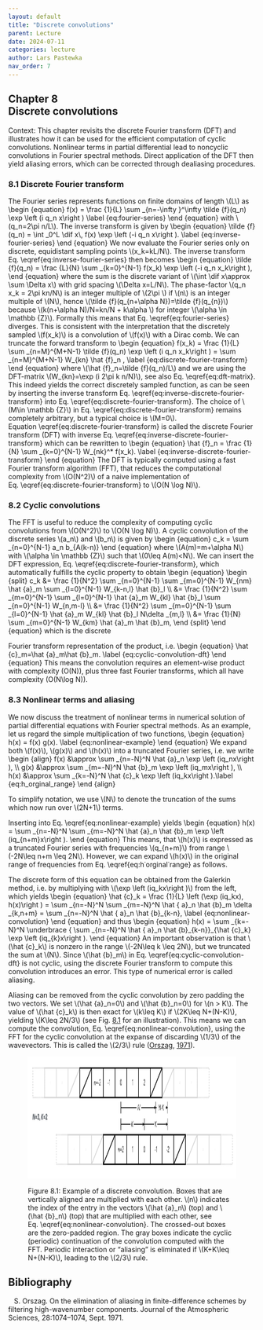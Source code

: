 ```yaml
---
layout: default
title: "Discrete convolutions"
parent: Lecture
date: 2024-07-11
categories: lecture
author: Lars Pastewka
nav_order: 7
---
```



<h2 class='chapterHead' id='discrete-convolutions'><span class='titlemark'>Chapter 8</span><br /><a id='x1-10008'></a>Discrete convolutions</h2>
<div class='framedenv' id='shaded_-1'>
<!-- l. 8 --><p class='noindent'><span class='underline'><span class='cmbx-12'>Context:</span></span> This chapter revisits the discrete Fourier transform (DFT)
and illustrates how it can be used for the efficient computation of cyclic
convolutions. Nonlinear terms in partial differential lead to noncyclic convolutions
in Fourier spectral methods. Direct application of the DFT then yield
aliasing errors, which can be corrected through dealiasing procedures.
</p></div>
<h3 class='sectionHead' id='discrete-fourier-transform'><span class='titlemark'>8.1 </span> <a id='x1-20008.1'></a>Discrete Fourier transform</h3>
<!-- l. 14 --><p class='noindent'>The Fourier series represents functions on finite domains of length \(L\) as \begin {equation} f(x) = \frac {1}{L} \sum _{n=-\infty }^\infty \tilde {f}(q_n) \exp \left (i q_n x\right ) \label {eq:fourier-series} \end {equation}<a id='x1-2001r1'></a> with \(q_n=2\pi n/L\).
The inverse transform is given by \begin {equation} \tilde {f}(q_n) = \int _0^L \dif x\, f(x) \exp \left (-i q_n x\right ). \label {eq:inverse-fourier-series} \end {equation}<a id='x1-2002r2'></a> We now evaluate the Fourier series
only on discrete, equidistant sampling points \(x_k=kL/N\). The inverse transform
Eq. \eqref{eq:inverse-fourier-series} then becomes \begin {equation} \tilde {f}(q_n) = \frac {L}{N} \sum _{k=0}^{N-1} f(x_k) \exp \left (-i q_n x_k\right ), \end {equation}<a id='x1-2003r3'></a> where the sum is the discrete
variant of \(\int \dif x\approx \sum \Delta x\) with grid spacing \(\Delta x=L/N\). The phase-factor \(q_n x_k = 2\pi kn/N\) is an integer multiple of \(2\pi \) if \(n\) is an
integer multiple of \(N\), hence \(\tilde {f}(q_{n+\alpha N})=\tilde {f}(q_{n})\) because \(k(n+\alpha N)/N=kn/N + k\alpha \) for integer \(\alpha \in \mathbb {Z}\). Formally this means
that Eq. \eqref{eq:fourier-series} diverges. This is consistent with the
interpretation that the discretely sampled \(f(x_k)\) is a convolution of \(f(x)\) with a Dirac
comb. We can truncate the forward transform to \begin {equation} f(x_k) = \frac {1}{L} \sum _{n=M}^{M+N-1} \tilde {f}(q_n) \exp \left (i q_n x_k\right ) = \sum _{n=M}^{M+N-1} W_{kn} \hat {f}_n , \label {eq:discrete-fourier-transform} \end {equation}<a id='x1-2004r4'></a> where \(\hat {f}_n=\tilde {f}(q_n)/L\) and we are
using the DFT-matrix \(W_{kn}=\exp (i 2\pi k n/N)\), see also Eq. \eqref{eq:dft-matrix}. This indeed
yields the correct discretely sampled function, as can be seen by inserting
the inverse transform Eq. \eqref{eq:inverse-discrete-fourier-transform}
into Eq. \eqref{eq:discrete-fourier-transform}. The choice of \(M\in \mathbb {Z}\) in
Eq. \eqref{eq:discrete-fourier-transform} remains completely arbitrary, but a typical
choice is \(M=0\). Equation \eqref{eq:discrete-fourier-transform} is called the <span class='cmti-12'>discrete Fourier
transform (DFT) </span>with inverse Eq. \eqref{eq:inverse-discrete-fourier-transform}
which can be rewritten to \begin {equation} \hat {f}_n = \frac {1}{N} \sum _{k=0}^{N-1} W_{nk}^* f(x_k). \label {eq:inverse-discrete-fourier-transform} \end {equation}<a id='x1-2005r5'></a> The DFT is typically computed using a fast Fourier
transform algorithm (FFT), that reduces the computational complexity from \(O(N^2)\) of
a naive implementation of Eq. \eqref{eq:discrete-fourier-transform} to
\(O(N \log N)\).
</p><!-- l. 70 --><p class='noindent'>
</p>
<h3 class='sectionHead' id='cyclic-convolutions'><span class='titlemark'>8.2 </span> <a id='x1-30008.2'></a>Cyclic convolutions</h3>
<!-- l. 72 --><p class='noindent'>The FFT is useful to reduce the complexity of computing cyclic convolutions from
\(O(N^2)\) to \(O(N \log N)\). A cyclic convolution of the discrete series \(a_n\) and \(b_n\) is given by \begin {equation} c_k = \sum _{n=0}^{N-1} a_n b_{A(k-n)} \end {equation}<a id='x1-3001r6'></a> where \(A(m)=m+\alpha N\) with \(\alpha \in \mathbb {Z}\) such
that \(0\leq A(m)&lt;N\). We can insert the DFT expression, Eq. \eqref{eq:discrete-fourier-transform},
which automatically fulfills the cyclic property to obtain \begin {equation} \begin {split} c_k &amp;= \frac {1}{N^2} \sum _{n=0}^{N-1} \sum _{m=0}^{N-1} W_{nm} \hat {a}_m \sum _{l=0}^{N-1} W_{k-n,l} \hat {b}_l \\ &amp;= \frac {1}{N^2} \sum _{m=0}^{N-1} \sum _{l=0}^{N-1} \hat {a}_m W_{kl} \hat {b}_l \sum _{n=0}^{N-1} W_{n,m-l} \\ &amp;= \frac {1}{N^2} \sum _{m=0}^{N-1} \sum _{l=0}^{N-1} \hat {a}_m W_{kl} \hat {b}_l N\delta _{m,l} \\ &amp;= \frac {1}{N} \sum _{m=0}^{N-1} W_{km} \hat {a}_m \hat {b}_m, \end {split} \end {equation}<a id='x1-3002r7'></a> which is the discrete



Fourier transform representation of the product, i.e. \begin {equation} \hat {c}_m=\hat {a}_m\hat {b}_m. \label {eq:cyclic-convolution-dft} \end {equation}<a id='x1-3003r8'></a> This means the convolution
requires an element-wise product with complexity \(O(N)\), plus three fast Fourier
transforms, which all have complexity \(O(N\log N)\).
</p><!-- l. 133 --><p class='noindent'>
</p>
<h3 class='sectionHead' id='nonlinear-terms-and-aliasing'><span class='titlemark'>8.3 </span> <a id='x1-40008.3'></a>Nonlinear terms and aliasing</h3>
<!-- l. 135 --><p class='noindent'>We now discuss the treatment of nonlinear terms in numerical solution of partial
differential equations with Fourier spectral methods. As an example, let us regard
the simple multiplication of two functions, \begin {equation} h(x) = f(x) g(x). \label {eq:nonlinear-example} \end {equation}<a id='x1-4001r9'></a> We expand both \(f(x)\), \(g(x)\) and \(h(x)\) into a
truncated Fourier series, i.e. we write \begin {align} f(x) &amp;\approx \sum _{n=-N}^N \hat {a}_n \exp \left (iq_nx\right ), \\ g(x) &amp;\approx \sum _{m=-N}^N \hat {b}_m \exp \left (iq_mx\right ), \\ h(x) &amp;\approx \sum _{k=-N}^N \hat {c}_k \exp \left (iq_kx\right ).\label {eq:h_orginal_range} \end {align}
</p><!-- l. 150 --><p class='indent'> To simplify notation, we use \(N\) to denote the truncation of the sums which now
run over \(2N+1\) terms.
</p><!-- l. 152 --><p class='indent'> Inserting into Eq. \eqref{eq:nonlinear-example} yields \begin {equation} h(x) = \sum _{n=-N}^N \sum _{m=-N}^N \hat {a}_n \hat {b}_m \exp \left (iq_{n+m}x\right ). \end {equation}<a id='x1-4002r10'></a> This means,
that \(h(x)\) is expressed as a truncated Fourier series with frequencies \(q_{n+m}\) from
range \(-2N\leq n+m \leq 2N\). However, we can expand \(h(x)\) in the original range of frequencies from
Eq. \eqref{eq:h˙orginal˙range} as follows.
</p><!-- l. 165 --><p class='indent'> The discrete form of this equation can be obtained from the Galerkin method,
i.e. by multiplying with \(\exp \left (iq_kx\right )\) from the left, which yields \begin {equation} \hat {c}_k = \frac {1}{L} \left (\exp (iq_kx), h(x)\right ) = \sum _{n=-N}^N \sum _{m=-N}^N \hat { a}_n \hat {b}_m \delta _{k,n+m} = \sum _{n=-N}^N \hat { a}_n \hat {b}_{k-n}, \label {eq:nonlinear-convolution} \end {equation}<a id='x1-4003r11'></a> and thus \begin {equation} h(x) = \sum _{k=-N}^N \underbrace { \sum _{n=-N}^N \hat { a}_n \hat {b}_{k-n}}_{\hat {c}_k} \exp \left (iq_{k}x\right ). \end {equation}<a id='x1-4004r12'></a> An important
observation is that \(\hat {c}_k\) is nonzero in the range \(-2N\leq k \leq 2N\), but we truncated the sum at \(N\). Since \(\hat {b}_m\)
in Eq. \eqref{eq:cyclic-convolution-dft} is not cyclic, using the discrete Fourier
transform to compute this convolution introduces an error. This type of numerical
error is called <span class='cmti-12'>aliasing</span>.
</p><!-- l. 196 --><p class='indent'> Aliasing can be removed from the cyclic convolution by zero padding
the two vectors. We set \(\hat {a}_n=0\) and \(\hat {b}_n=0\) for \(n &gt; K\). The value of \(\hat {c}_k\) is then exact for \(k\leq K\) if \(2K\leq N+(N-K)\),
yielding \(K\leq 2N/3\) (see Fig. <a href='#example-of-a-discrete-convolution-boxes-that-are-vertically-aligned-are-multiplied-with-each-other-n-indicates-the-index-of-the-entry-in-the-vectors-an-top-and-bn-top-that-are-multiplied-with-each-other-see-eq-tht-x-thteqrefeqnonlinearconvolution-tht-the-crossedout-boxes-are-the-zeropadded-region-the-gray-boxes-indicate-the-cyclic-periodic-continuation-of-the-convolution-computed-with-the-fft-periodic-interaction-or-aliasing-is-eliminated-if-kk-nnk-leading-to-the-rule'>8.1<!-- tex4ht:ref: fig:convolution --></a> for an illustration). This means we can compute the
convolution, Eq. \eqref{eq:nonlinear-convolution}, using the FFT for the cyclic
convolution at the expanse of discarding \(1/3\) of the wavevectors. This is called the \(2/3\)
rule (<a href='#XOrszag1971-zf'>Orszag</a>, <a href='#XOrszag1971-zf'>1971</a>).
</p>
<figure class='figure'>







<!-- l. 210 --><p class='noindent' id='example-of-a-discrete-convolution-boxes-that-are-vertically-aligned-are-multiplied-with-each-other-n-indicates-the-index-of-the-entry-in-the-vectors-an-top-and-bn-top-that-are-multiplied-with-each-other-see-eq-tht-x-thteqrefeqnonlinearconvolution-tht-the-crossedout-boxes-are-the-zeropadded-region-the-gray-boxes-indicate-the-cyclic-periodic-continuation-of-the-convolution-computed-with-the-fft-periodic-interaction-or-aliasing-is-eliminated-if-kk-nnk-leading-to-the-rule'> <img alt='PIC' height='249' src='Figures/Convolution-.png' width='585' /> <a id='x1-4005r1'></a>
</p>
<figcaption class='caption'><span class='id'>Figure 8.1: </span><span class='content'>Example of a discrete convolution. Boxes that are vertically
aligned are multiplied with each other. \(n\) indicates the index of the
entry in the vectors \(\hat {a}_n\) (top) and \(\hat {b}_n\) (top) that are multiplied with each
other, see Eq. \eqref{eq:nonlinear-convolution}. The crossed-out boxes are
the zero-padded region. The gray boxes indicate the cyclic (periodic)
continuation of the convolution computed with the FFT. Periodic interaction
or “aliasing” is eliminated if \(K+K\leq N+(N-K)\), leading to the \(2/3\) rule.
</span></figcaption><!-- tex4ht:label?: x1-4005r1 -->



</figure>



<h2 class='likechapterHead' id='bibliography'><a id='x1-5000'></a>Bibliography</h2>
<div class='thebibliography'>
<p class='bibitem'><span class='biblabel'>
<a id='XOrszag1971-zf'></a><span class='bibsp'>   </span></span>S. Orszag. On the elimination of aliasing in finite-difference schemes
by filtering high-wavenumber components. <span class='cmti-12'>Journal of the Atmospheric
Sciences</span>, 28:1074–1074, Sept. 1971.
</p>
</div>

